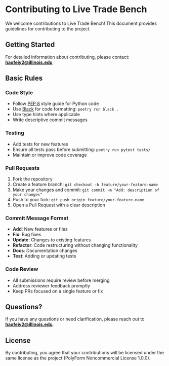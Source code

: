 # Contributing to Live Trade Bench

We welcome contributions to Live Trade Bench! This document provides guidelines for contributing to the project.

## Getting Started

For detailed information about contributing, please contact: **haofeiy2@illinois.edu**

## Basic Rules

### Code Style

- Follow [PEP 8](https://pep8.org/) style guide for Python code
- Use [Black](https://github.com/psf/black) for code formatting: `poetry run black .`
- Use type hints where applicable
- Write descriptive commit messages

### Testing

- Add tests for new features
- Ensure all tests pass before submitting: `poetry run pytest tests/`
- Maintain or improve code coverage

### Pull Requests

1. Fork the repository
2. Create a feature branch: `git checkout -b feature/your-feature-name`
3. Make your changes and commit: `git commit -m "Add: description of your changes"`
4. Push to your fork: `git push origin feature/your-feature-name`
5. Open a Pull Request with a clear description

### Commit Message Format

- **Add**: New features or files
- **Fix**: Bug fixes
- **Update**: Changes to existing features
- **Refactor**: Code restructuring without changing functionality
- **Docs**: Documentation changes
- **Test**: Adding or updating tests

### Code Review

- All submissions require review before merging
- Address reviewer feedback promptly
- Keep PRs focused on a single feature or fix

## Questions?

If you have any questions or need clarification, please reach out to **haofeiy2@illinois.edu**.

## License

By contributing, you agree that your contributions will be licensed under the same license as the project (PolyForm Noncommercial License 1.0.0).
